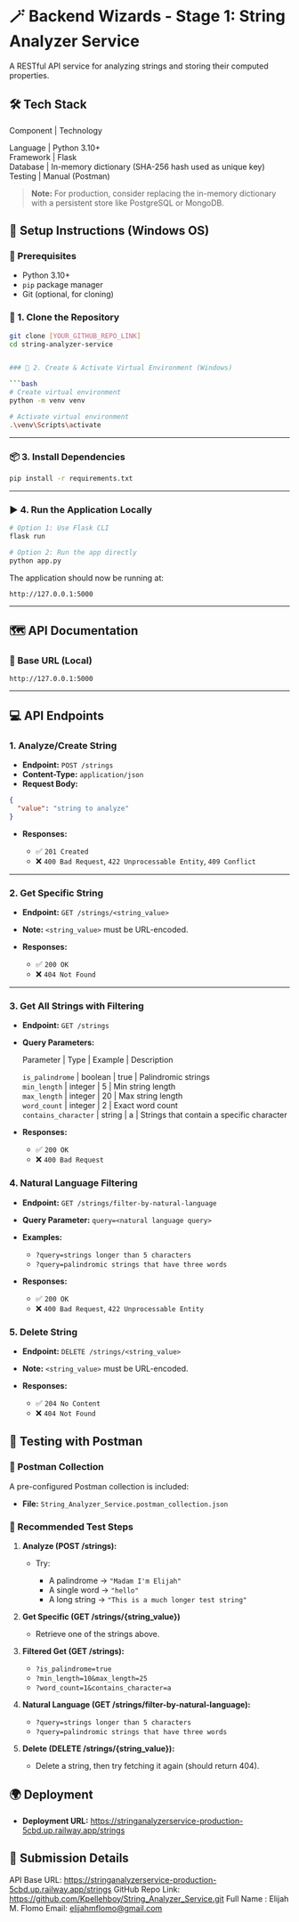 # 🪄 Backend Wizards - Stage 1: String Analyzer Service

A RESTful API service for analyzing strings and storing their computed properties.


## 🛠️ Tech Stack

  Component | Technology                                             

  Language  | Python 3.10+                                           
  Framework | Flask                                                  
  Database  | In-memory dictionary (SHA-256 hash used as unique key) 
  Testing   | Manual (Postman)                                       

> **Note:** For production, consider replacing the in-memory dictionary with a persistent store like PostgreSQL or MongoDB.



## 🚀 Setup Instructions (Windows OS)

### 🧾 Prerequisites

* Python 3.10+
* `pip` package manager
* Git (optional, for cloning)



### 🔧 1. Clone the Repository

```bash
git clone [YOUR_GITHUB_REPO_LINK]
cd string-analyzer-service


### 🧪 2. Create & Activate Virtual Environment (Windows)

```bash
# Create virtual environment
python -m venv venv

# Activate virtual environment
.\venv\Scripts\activate
```

---

### 📦 3. Install Dependencies

```bash
pip install -r requirements.txt
```

---

### ▶️ 4. Run the Application Locally

```bash
# Option 1: Use Flask CLI
flask run

# Option 2: Run the app directly
python app.py
```

The application should now be running at:

```
http://127.0.0.1:5000
```

---

## 🗺️ API Documentation

### 🔹 Base URL (Local)

```
http://127.0.0.1:5000
```

---

## 💻 API Endpoints

### 1. **Analyze/Create String**

* **Endpoint:** `POST /strings`
* **Content-Type:** `application/json`
* **Request Body:**

```json
{
  "value": "string to analyze"
}
```

* **Responses:**

  * ✅ `201 Created`
  * ❌ `400 Bad Request`, `422 Unprocessable Entity`, `409 Conflict`

---

### 2. **Get Specific String**

* **Endpoint:** `GET /strings/<string_value>`
* **Note:** `<string_value>` must be URL-encoded.
* **Responses:**

  * ✅ `200 OK`
  * ❌ `404 Not Found`

---

### 3. **Get All Strings with Filtering**

* **Endpoint:** `GET /strings`

* **Query Parameters:**

    Parameter            | Type    | Example | Description                               

    `is_palindrome`      | boolean | true    | Palindromic strings                       
    `min_length`         | integer | 5       | Min string length                         
    `max_length`         | integer | 20      | Max string length                         
    `word_count`         | integer | 2       | Exact word count                          
    `contains_character` | string  | a       | Strings that contain a specific character 

* **Responses:**

  * ✅ `200 OK`
  * ❌ `400 Bad Request`



### 4. **Natural Language Filtering**

* **Endpoint:** `GET /strings/filter-by-natural-language`

* **Query Parameter:** `query=<natural language query>`

* **Examples:**

  * `?query=strings longer than 5 characters`
  * `?query=palindromic strings that have three words`

* **Responses:**

  * ✅ `200 OK`
  * ❌ `400 Bad Request`, `422 Unprocessable Entity`


### 5. **Delete String**

* **Endpoint:** `DELETE /strings/<string_value>`
* **Note:** `<string_value>` must be URL-encoded.
* **Responses:**

  * ✅ `204 No Content`
  * ❌ `404 Not Found`


## 🧪 Testing with Postman

### 🔸 Postman Collection

A pre-configured Postman collection is included:

* **File:** `String_Analyzer_Service.postman_collection.json`

### 🔹 Recommended Test Steps

1. **Analyze (POST /strings):**

   * Try:

     * A palindrome → `"Madam I'm Elijah"`
     * A single word → `"hello"`
     * A long string → `"This is a much longer test string"`

2. **Get Specific (GET /strings/{string_value})**

   * Retrieve one of the strings above.

3. **Filtered Get (GET /strings):**

   * `?is_palindrome=true`
   * `?min_length=10&max_length=25`
   * `?word_count=1&contains_character=a`

4. **Natural Language (GET /strings/filter-by-natural-language):**

   * `?query=strings longer than 5 characters`
   * `?query=palindromic strings that have three words`

5. **Delete (DELETE /strings/{string_value}):**

   * Delete a string, then try fetching it again (should return 404).


## 🌍 Deployment

* **Deployment URL:**
 https://stringanalyzerservice-production-5cbd.up.railway.app/strings


## 📌 Submission Details
                  
  API Base URL:      https://stringanalyzerservice-production-5cbd.up.railway.app/strings
  GitHub Repo Link:  https://github.com/Kpellehboy/String_Analyzer_Service.git
  Full Name :        Elijah M. Flomo
  Email:             elijahmflomo@gmail.com



